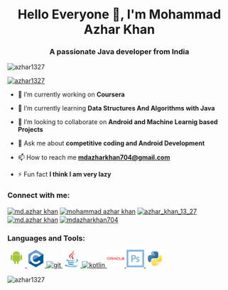 <h1 align="center">Hello Everyone 👋, I'm Mohammad Azhar Khan</h1>
<h3 align="center">A passionate Java developer from India</h3>

<p align="left"> <img src="https://komarev.com/ghpvc/?username=azhar1327&label=Profile%20views&color=0e75b6&style=flat" alt="azhar1327" /> </p>

<p align="left"> <a href="https://github.com/ryo-ma/github-profile-trophy"><img src="https://github-profile-trophy.vercel.app/?username=azhar1327" alt="azhar1327" /></a> </p>

- 🔭 I’m currently working on **Coursera**

- 🌱 I’m currently learning **Data Structures And Algorithms with Java**

- 👯 I’m looking to collaborate on **Android and Machine Learnig based Projects**

- 💬 Ask me about **competitive coding and Android Development**

- 📫 How to reach me **mdazharkhan704@gmail.com**

- ⚡ Fun fact **I think I am very lazy**

<h3 align="left">Connect with me:</h3>
<p align="left">
<a href="https://linkedin.com/in/md.azhar khan" target="blank"><img align="center" src="https://raw.githubusercontent.com/rahuldkjain/github-profile-readme-generator/master/src/images/icons/Social/linked-in-alt.svg" alt="md.azhar khan" height="30" width="40" /></a>
<a href="https://fb.com/mohammad azhar khan" target="blank"><img align="center" src="https://raw.githubusercontent.com/rahuldkjain/github-profile-readme-generator/master/src/images/icons/Social/facebook.svg" alt="mohammad azhar khan" height="30" width="40" /></a>
<a href="https://instagram.com/azhar_khan_13_27" target="blank"><img align="center" src="https://raw.githubusercontent.com/rahuldkjain/github-profile-readme-generator/master/src/images/icons/Social/instagram.svg" alt="azhar_khan_13_27" height="30" width="40" /></a>
<a href="https://www.hackerrank.com/md.azhar khan" target="blank"><img align="center" src="https://raw.githubusercontent.com/rahuldkjain/github-profile-readme-generator/master/src/images/icons/Social/hackerrank.svg" alt="md.azhar khan" height="30" width="40" /></a>
<a href="https://auth.geeksforgeeks.org/user/mdazharkhan704" target="blank"><img align="center" src="https://raw.githubusercontent.com/rahuldkjain/github-profile-readme-generator/master/src/images/icons/Social/geeks-for-geeks.svg" alt="mdazharkhan704" height="30" width="40" /></a>
</p>

<h3 align="left">Languages and Tools:</h3>
<p align="left"> <a href="https://developer.android.com" target="_blank"> <img src="https://raw.githubusercontent.com/devicons/devicon/master/icons/android/android-original-wordmark.svg" alt="android" width="40" height="40"/> </a> <a href="https://www.cprogramming.com/" target="_blank"> <img src="https://raw.githubusercontent.com/devicons/devicon/master/icons/c/c-original.svg" alt="c" width="40" height="40"/> </a> <a href="https://git-scm.com/" target="_blank"> <img src="https://www.vectorlogo.zone/logos/git-scm/git-scm-icon.svg" alt="git" width="40" height="40"/> </a> <a href="https://www.java.com" target="_blank"> <img src="https://raw.githubusercontent.com/devicons/devicon/master/icons/java/java-original.svg" alt="java" width="40" height="40"/> </a> <a href="https://kotlinlang.org" target="_blank"> <img src="https://www.vectorlogo.zone/logos/kotlinlang/kotlinlang-icon.svg" alt="kotlin" width="40" height="40"/> </a> <a href="https://www.oracle.com/" target="_blank"> <img src="https://raw.githubusercontent.com/devicons/devicon/master/icons/oracle/oracle-original.svg" alt="oracle" width="40" height="40"/> </a> <a href="https://www.photoshop.com/en" target="_blank"> <img src="https://raw.githubusercontent.com/devicons/devicon/master/icons/photoshop/photoshop-line.svg" alt="photoshop" width="40" height="40"/> </a> <a href="https://www.python.org" target="_blank"> <img src="https://raw.githubusercontent.com/devicons/devicon/master/icons/python/python-original.svg" alt="python" width="40" height="40"/> </a> </p>

<p><img align="center" src="https://github-readme-stats.vercel.app/api/top-langs?username=azhar1327&show_icons=true&locale=en&layout=compact" alt="azhar1327" /></p>
